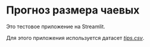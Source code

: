 # Прогноз размера чаевых

Это тестовое приложение на Streamlit.

Для этого приложения используется датасет [*tips.csv*](https://github.com/mwaskom/seaborn-data/blob/master/tips.csv).
